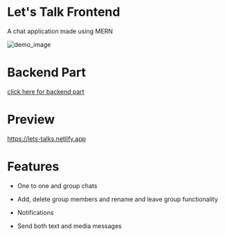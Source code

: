 # Let's Talk Frontend

A chat application made using MERN

<image src="https://github.com/mayank0274/Lets-talk/blob/render-deploy/letsTalk.png" alt="demo_image">

# Backend Part

[click here for backend part](https://github.com/mayank0274/Lets-talk)

# Preview

https://lets-talks.netlify.app

# Features

- One to one and group chats

- Add, delete group members and rename and leave group functionality

- Notifications

- Send both text and media messages
